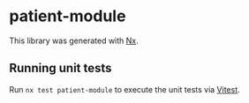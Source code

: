 # patient-module

This library was generated with [Nx](https://nx.dev).

## Running unit tests

Run `nx test patient-module` to execute the unit tests via [Vitest](https://vitest.dev/).
